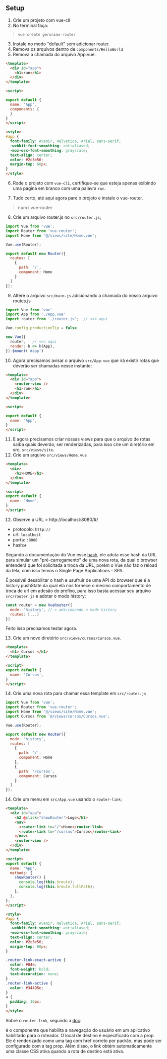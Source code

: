 ## Setup

1. Crie um projeto com vue-cli
2. No terminal faça:
> `vue create geronimo-router`
3. Instale no modo "default" sem adicionar router.
4. Remova os arquivos dentro de `components/HelloWorld`
5. Remova a chamada do arquivo App.vue:

```html
<template>
  <div id="app">
    <h1>run</h1>
  </div>
</template>

<script>

export default {
  name: 'App',
  components: {
  }
}
</script>

<style>
#app {
  font-family: Avenir, Helvetica, Arial, sans-serif;
  -webkit-font-smoothing: antialiased;
  -moz-osx-font-smoothing: grayscale;
  text-align: center;
  color: #2c3e50;
  margin-top: 60px;
}
</style>
``` 
6. Rode o projeto com `vue-cli`, certifique-se que esteja apenas exibindo 
uma página em branco com uma palavra `run`.

7. Tudo certo, até aqui agora pare o projeto e instale o vue-router.
> npm i vue-router

8. Crie um arquivo router.js no `src/router.js`; 

```js
import Vue from 'vue';
import Router from 'vue-router';
import Home from '@/views/site/Home.vue';

Vue.use(Router);

export default new Router({
  routes: [
    {
      path: '/',
      component: Home
    }
  ]
});
```

9. Altere o arquivo `src/main.js` adicionando a chamada do nosso arquivo routes.js

```js
import Vue from 'vue'
import App from './App.vue'
import router from './router.js';  // <<< aqui

Vue.config.productionTip = false

new Vue({
  router,   // <<< aqui
  render: h => h(App),
}).$mount('#app')

```

10. Agora precisamos avisar o arquivo `src/App.vue` que irá existir rotas que deverão ser chamadas nesse instante:

```html
<template>
  <div id="app">
    <router-view />
    <h1>run</h1>
  </div>
</template>

<script>

export default {
  name: 'App',
}
</script>
```

11. E agora precisamos criar nossas views para que o arquivo de rotas saiba quais deverão,
ser renderizadas, para isso crie um diretório em src, `src/views/site`.
12. Crie um arquivo `src/views/Home.vue`

```html
<template>
  <div>
    <h1>HOME</h1>
  </div>
</template>

<script>
export default {
  name: 'Home',
}
</script>
```

12. Observe a URL > http://localhost:8080/#/ 
-  protocolo: `http://`
-  url: `localhost`
-  porta: `:8080`
-  hash:`#` 

Segundo a documentação do Vue esse [hash](https://router.vuejs.org/guide/essentials/history-mode.html), ele adota esse hash da URL para simular um "pré-carregamento" de uma nova rota, da qual o browser entenderá que foi solicitada a troca da URL, porém o Vue não faz o reload da tela, com isso temos o Single Page Applications - SPA. 

É possivél desabilitar o hash e usufruir de uma API do browser que é a history.pushState da qual ela nos fornece o mesmo comportamento de troca de url em adesão do prefixo, para isso basta acessar seu arquivo `src/router.js` e adotar o modo history:

```js
const router = new VueRouter({
  mode: 'history', // < adicionando o mode history
  routes: [...]
})
```

Feito isso precisamos testar agora.

13. Crie um novo diretório `src/views/cursos/Cursos.vue`.

```html
<template>
  <h1> Cursos </h1>
</template>

<script>
export default {
  name: 'Cursos',
}
</script>

```

14. Crie uma nova rota para chamar essa template em `src/router.js`

```js
import Vue from 'vue';
import Router from 'vue-router';
import Home from '@/views/site/Home.vue';
import Cursos from '@/views/cursos/Cursos.vue';

Vue.use(Router);

export default new Router({
  mode: 'history',
  routes: [
    {
      path: '/',
      component: Home
    }, 
    {
      path: '/cursos',
      component: Cursos
    }
  ]
});
```

14. Crie um menu em `src/App.vue` usando o `router-link`;

```html
<template>
  <div id="app">
    <h2 @click="showRouter">Logo</h2>
    <nav>
      <router-link to="/">Home</router-link>
      <router-link to="/cursos">Cursos</router-link>
    </nav>
    <router-view />
  </div>
</template>

<script>
export default {
  name: 'App',
  methods: {
    showRouter() {
      console.log(this.$route);
      console.log(this.$route.fullPath);
    },
  },
};
</script>

<style>
#app {
  font-family: Avenir, Helvetica, Arial, sans-serif;
  -webkit-font-smoothing: antialiased;
  -moz-osx-font-smoothing: grayscale;
  text-align: center;
  color: #2c3e50;
  margin-top: 60px;
}

.router-link-exact-active {
  color: #84e;
  font-weight: bold;
  text-decoration: none;
}
.router-link-active {
  color: #34495e;
}
a {
  padding: 10px;
}
</style>
```

Sobre o `router-link`, segundo a [doc](https://router.vuejs.org/api/#router-link):

<router-link> é o componente que habilita a navegação do usuário em um aplicativo habilitado para o roteador. O local de destino é especificado com a prop. Ele é renderizado como uma tag <a> com href correto por padrão, mas pode ser configurado com a tag prop. Além disso, o link obtém automaticamente uma classe CSS ativa quando a rota de destino está ativa.




